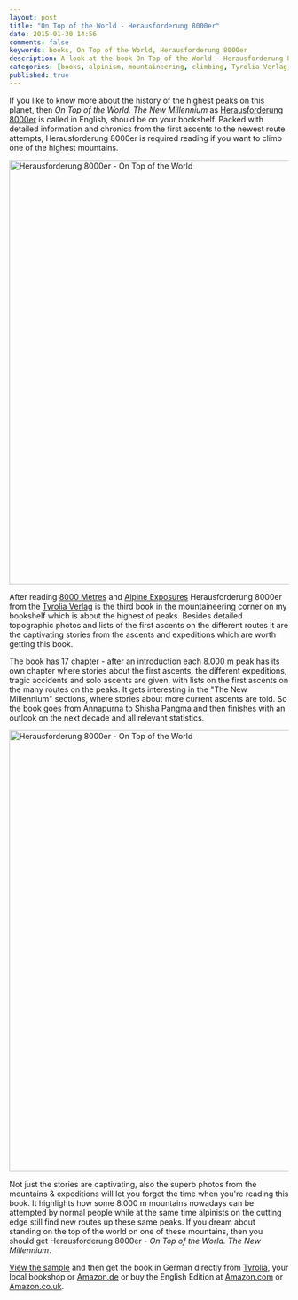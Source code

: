```yaml
---
layout: post
title: "On Top of the World - Herausforderung 8000er"
date: 2015-01-30 14:56
comments: false
keywords: books, On Top of the World, Herausforderung 8000er
description: A look at the book On Top of the World - Herausforderung 8000er which gives you all the information you might need for your next 8000 m attempt!
categories: [books, alpinism, mountaineering, climbing, Tyrolia Verlag, On Top of the World, Herausforderung 8000er]
published: true
---
```


If you like to know more about the history of the highest peaks on this planet, then *On Top of the World. The New Millennium* as [Herausforderung 8000er](http://www.tyroliaverlag.at/list?back=9db5a3e1b607eeefc414b4266862f7c2&xid=11345923) is called in English, should be on your bookshelf. Packed with detailed information and chronics from the first ascents to the newest route attempts, Herausforderung 8000er is required reading if you want to climb one of the highest mountains.

<a href="https://www.flickr.com/photos/hendrikmorkel/16213778198" title="Herausforderung 8000er - On Top of the World by Hendrik Morkel, on Flickr"><img src="https://farm8.staticflickr.com/7355/16213778198_ccd2dbe9e7_b.jpg" width="1024" height="765" alt="Herausforderung 8000er - On Top of the World"></a>

<!-- more -->

After reading [8000 Metres](http://hikinginfinland.com/2015/01/alan-hinkes-8000-meters.html) and [Alpine Exposures](http://hikinginfinland.com/2015/01/jon-griffith-alpine-exposures.html) Herausforderung 8000er from the [Tyrolia Verlag](http://www.tyroliaverlag.at/) is the third book in the mountaineering corner on my bookshelf which is about the highest of peaks. Besides detailed topographic photos and lists of the first ascents on the different routes it are the captivating stories from the ascents and expeditions which are worth getting this book. 

The book has 17 chapter - after an introduction each 8.000 m peak has its own chapter where stories about the first ascents, the different expeditions, tragic accidents and solo ascents are given, with lists on the first ascents on the many routes on the peaks. It gets interesting in the "The New Millennium" sections, where stories about more current ascents are told. So the book goes from Annapurna to Shisha Pangma and then finishes with an outlook on the next decade and all relevant statistics.

<a href="https://www.flickr.com/photos/hendrikmorkel/16399669221" title="Herausforderung 8000er - On Top of the World by Hendrik Morkel, on Flickr"><img src="https://farm8.staticflickr.com/7380/16399669221_1d67e65f4a_b.jpg" width="1024" height="796" alt="Herausforderung 8000er - On Top of the World"></a>

Not just the stories are captivating, also the superb photos from the mountains & expeditions will let you forget the time when you're reading this book. It highlights how some 8.000 m mountains nowadays can be attempted by normal people while at the same time alpinists on the cutting edge still find new routes up these same peaks. If you dream about standing on the top of the world on one of these mountains, then you should get Herausforderung 8000er - *On Top of the World. The New Millennium*.

[View the sample](http://www.tyroliaverlag.at/leseproben/9783702232948/leseprobe.pdf) and then get the book in German directly from [Tyrolia](http://www.tyroliaverlag.at/list?back=9db5a3e1b607eeefc414b4266862f7c2&xid=11345923), your local bookshop or [Amazon.de](http://amzn.to/1uIeFNA) or buy the English Edition at [Amazon.com](http://amzn.to/1uIf6ay) or [Amazon.co.uk](http://amzn.to/1CiQkpf).
